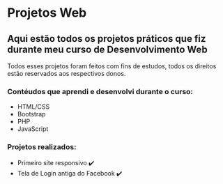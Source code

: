 # Projetos Web
## Aqui estão todos os projetos práticos que fiz durante meu curso de Desenvolvimento Web
Todos esses projetos foram feitos com fins de estudos, todos os direitos estão reservados aos
respectivos donos.
### Contéudos que aprendi e desenvolvi durante o curso:
- HTML/CSS
- Bootstrap
- PHP
- JavaScript

### Projetos realizados:
- Primeiro site responsivo :heavy_check_mark:
- Tela de Login antiga do Facebook :heavy_check_mark:
